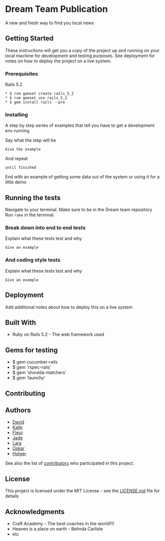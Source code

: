 # Dream Team Publication

A new and fresh way to find you local news

## Getting Started

These instructions will get you a copy of the project up and running on your local machine for development and testing purposes. See deployment for notes on how to deploy the project on a live system.

### Prerequisites

Rails 5.2

```
* $ rvm gemset create rails_5_2
* $ rvm gemset use rails_5_2
* $ gem install rails --pre

```

### Installing

A step by step series of examples that tell you have to get a development env running

Say what the step will be

```
Give the example
```

And repeat

```
until finished
```

End with an example of getting some data out of the system or using it for a little demo

## Running the tests

Navigate to your terminal.
Make sure to be in the Dream team repository
Run `rake` in the terminal.

### Break down into end to end tests

Explain what these tests test and why

```
Give an example
```

### And coding style tests

Explain what these tests test and why

```
Give an example
```

## Deployment

Add additional notes about how to deploy this on a live system

## Built With
* Ruby on Rails 5.2 - The web framework used

## Gems for testing
* $ gem cucumber-rails
* $ gem 'rspec-rails'
* $ gem 'shoulda-matchers'
* $ gem 'launchy'


## Contributing



## Authors

* [David](https://github.com/davidboll)
* [Kalle](https://github.com/kmthornses)
* [Fleur](https://github.com/Fleurtam)
* [Jade](https://github.com/jyuw)
* [Lara](https://github.com/larathordar)
* [Oskar](https://github.com/oskarca)
* [Holger](https://github.com/holgertidemand)

See also the list of [contributors](https://github.com/your/project/contributors) who participated in this project.

## License

This project is licensed under the MIT License - see the [LICENSE.md](LICENSE.md) file for details

## Acknowledgments

* Craft Academy - The best coaches in the world!!!!
* Heaven is a place on earth - Belinda Carlisle
* etc
